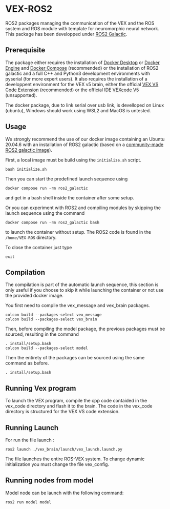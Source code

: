 # VEX-ROS2

ROS2 packages managing the communication of the VEX and the ROS system and ROS module with template for neuromorphic neural network. 
This package has been developped under [ROS2 Galactic](https://docs.ros.org/en/galactic/index.html).

## Prerequisite

The package either requires the installation of [Docker Desktop](https://docs.docker.com/desktop/) or [Docker Engine](https://docs.docker.com/engine/) and [Docker Compose](https://docs.docker.com/compose/) (recommended) or the installation of ROS2 galactic and a full C++ and Python3 development environments with pyserial (for more expert users). 
It also requires the installation of a developpent environment for the VEX v5 brain, either the official [VEX VS Code Extension](https://www.vexrobotics.com/vexcode/vscode-extension) (recommended) or the official IDE [VEXcode V5](https://www.vexrobotics.com/vexcode/install/v5) (unsupported).

The docker package, due to link serial over usb link, is develloped on Linux (ubuntu), Windows should work using WSL2 and MacOS is untested.

## Usage 

We strongly recommend the use of our docker image containing an Ubuntu 20.04.6 with an installation of ROS2 galactic (based on a [community-made ROS2 galactic image](https://docs.ros.org/en/galactic/How-To-Guides/Run-2-nodes-in-single-or-separate-docker-containers.html)).

First, a local image must be build using the `initialize.sh` script.
```
bash initialize.sh
```

Then you can start the predefined launch sequence using
```
docker compose run -rm ros2_galactic
```
and get in a bash shell inside the container after some setup.

Or you can experiment with ROS2 and compiling modules by skipping the launch sequence using the command
```
docker compose run -rm ros2_galactic bash
```
to launch the container without setup. The ROS2 code is found in the `/home/VEX-ROS` directory.

To close the container just type
```
exit
```

## Compilation
The compilation is part of the automatic launch sequence, this section is only useful if you choose to skip it while launching the container or not use the provided docker image. 

You first need to compile the vex_message and vex_brain packages. 
```
colcon build --packages-select vex_message
colcon build --packages-select vex_brain
```

Then, before compiling the model package, the previous packages must be sourced, resulting in the command
```
. install/setup.bash
colcon build --packages-select model
```

Then the entirety of the packages can be sourced using the same command as before.

```
. install/setup.bash
```
## Running Vex program 

To launch the VEX program, compile the cpp code contaided in the vex_code directory and flash it to the brain. The code in the vex_code directory is structured for the VEX VS code extension.

## Running Launch 
For run the file launch :
```
ros2 launch ./vex_brain/launch/vex_launch.launch.py
```

The file launches the entire ROS-VEX system. To change dynamic initialization you must change the file vex_config.

## Running nodes from model 
Model node can be launch with the following command:

```
ros2 run model model
```
